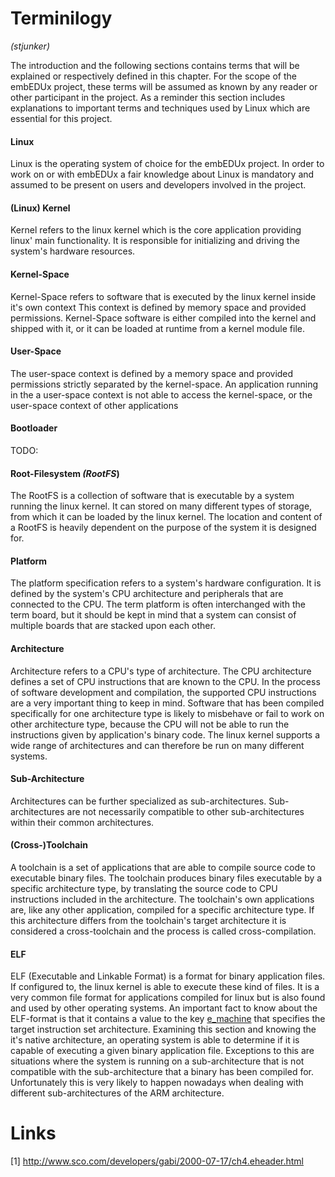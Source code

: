 # Terminilogy
*(stjunker)*

The introduction and the following sections contains terms that will be
explained or respectively defined in this chapter. For the scope of the embEDUx
project, these terms will be assumed as known by any reader or other participant
in the project. As a reminder this section includes explanations to important
terms and techniques used by Linux which are essential for this project.

#### Linux
Linux is the operating system of choice for the embEDUx project. In order to
work on or with embEDUx a fair knowledge about Linux is mandatory and assumed to
be present on users and developers involved in the project.

#### (Linux) Kernel
Kernel refers to the linux kernel which is the core application providing linux'
main functionality. It is responsible for initializing and driving the system's
hardware resources. 

#### Kernel-Space
Kernel-Space refers to software that is executed by the linux kernel inside it's
own context This context is defined by memory space and provided permissions.
Kernel-Space software is either compiled into the kernel and shipped with it, or
it can be loaded at runtime from a kernel module file.

#### User-Space
The user-space context is defined by a memory space and provided permissions
strictly separated by the kernel-space. An application running in the a
user-space context is not able to access the kernel-space, or the user-space
context of other applications

#### Bootloader
TODO: 

#### Root-Filesystem *(RootFS*)
The RootFS is a collection of software that is executable by a system running
the linux kernel. It can stored on many different types of storage, from which
it can be loaded by the linux kernel. The location and content of a RootFS is
heavily dependent on the purpose of the system it is designed for.

#### Platform
The platform specification refers to a system's hardware configuration. It is
defined by the system's CPU architecture and peripherals that are connected to
the CPU. The term platform is often interchanged with the term board, but it
should be kept in mind that a system can consist of multiple boards that are
stacked upon each other.

#### Architecture
Architecture refers to a CPU's type of architecture. The CPU architecture
defines a set of CPU instructions that are known to the CPU. In the process of
software development and compilation, the supported CPU instructions are a very
important thing to keep in mind. Software that has been compiled specifically
for one architecture type is likely to misbehave or fail to work on other
architecture type, because the CPU will not be able to run the instructions
given by application's binary code. The linux kernel supports a wide range of
architectures and can therefore be run on many different systems.

#### Sub-Architecture
Architectures can be further specialized as sub-architectures. Sub-architectures
are not necessarily compatible to other sub-architectures within their common
architectures.

#### (Cross-)Toolchain
A toolchain is a set of applications that are able to compile source code to
executable binary files. The toolchain produces binary files executable by a
specific architecture type, by translating the source code to CPU instructions
included in the architecture. The toolchain's own applications are, like any
other application, compiled for a specific architecture type. If this
architecture differs from the toolchain's target architecture it is considered a
cross-toolchain and the process is called cross-compilation.

#### ELF
ELF (Executable and Linkable Format) is a format for binary application files.
If configured to, the linux kernel is able to execute these kind of files. It is
a very common file format for applications compiled for linux but is also found
and used by other operating systems. An important fact to know about the
ELF-format is that it contains a value to the key
[e_machine](http://www.sco.com/developers/gabi/2000-07-17/ch4.eheader.html) that
specifies the target instruction set architecture. Examining this section and
knowing the it's native architecture, an operating system is able to determine
if it is capable of executing a given binary application file. Exceptions to
this are situations where the system is running on a sub-architecture that is
not compatible with the sub-architecture that a binary has been compiled for. 
Unfortunately this is very likely to happen nowadays when dealing with different
sub-architectures of the ARM architecture.

# Links

[1] http://www.sco.com/developers/gabi/2000-07-17/ch4.eheader.html
